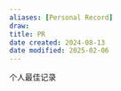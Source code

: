 ```yaml
---
aliases: [Personal Record]
draw: 
title: PR
date created: 2024-08-13
date modified: 2025-02-06
---
```


个人最佳记录
